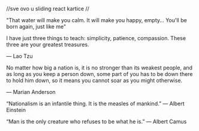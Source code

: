 //sve ovo u sliding react kartice //


"That water will make you calm. It will make you happy, empty… You'll be born again, just like me"


I have just three things to teach: simplicity, patience, compassion. These three are your greatest treasures.

— Lao Tzu


No matter how big a nation is, it is no stronger than its weakest people, and as long as you keep a person down, some part of you has to be down there to hold him down, so it means you cannot soar as you might otherwise.

— Marian Anderson


“Nationalism is an infantile thing. It is the measles of mankind.” ― Albert Einstein


“Man is the only creature who refuses to be what he is.” 
― Albert Camus



